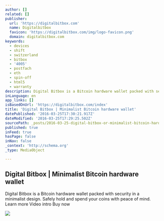 ```yaml
---
author: []
related: []
publisher:
  url: 'https://digitalbitbox.com'
  name: Digitalbitbox
  favicon: 'https://digitalbitbox.com/img/logo-favicon.png'
  domain: digitalbitbox.com
keywords:
  - devices
  - shift
  - switzerland
  - bitbox
  - '4005'
  - postfach
  - eth
  - spin-off
  - html5
  - warranty
description: Digital Bitbox is a Bitcoin hardware wallet packed with security in a minimalist design. Safely hold and spend your coins with peace of mind. Learn more Video intro Buy now
inLanguage: en
app_links: []
isBasedOnUrl: 'https://digitalbitbox.com/index'
title: 'Digital Bitbox | Minimalist Bitcoin hardware wallet'
datePublished: '2016-03-25T17:30:21.917Z'
dateModified: '2016-03-25T17:29:25.502Z'
sourcePath: _posts/2016-03-25-digital-bitbox-or-minimalist-bitcoin-hardware-wallet.md
published: true
inFeed: true
hasPage: false
inNav: false
_context: 'http://schema.org'
_type: MediaObject

---
```

<article style=""><h1>Digital Bitbox | Minimalist Bitcoin hardware wallet</h1><p>Digital Bitbox is a Bitcoin hardware wallet packed with security in a minimalist design. Safely hold and spend your coins with peace of mind. Learn more Video intro Buy now</p><img src="https://digitalbitbox.com/img/dbb-5700-crop-2.png" /></article>